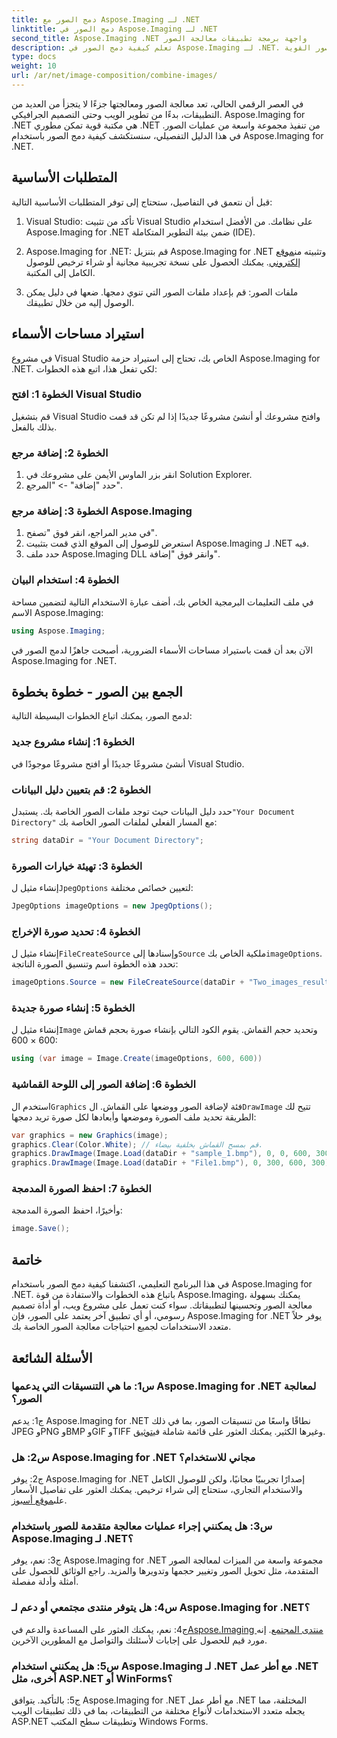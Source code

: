 ```yaml
---
title: دمج الصور مع Aspose.Imaging لـ .NET
linktitle: دمج الصور في Aspose.Imaging لـ .NET
second_title: Aspose.Imaging .NET واجهة برمجة تطبيقات معالجة الصور
description: تعلم كيفية دمج الصور في Aspose.Imaging لـ .NET. دليل خطوة بخطوة لمعالجة الصور القوية.
type: docs
weight: 10
url: /ar/net/image-composition/combine-images/
---
```

في العصر الرقمي الحالي، تعد معالجة الصور ومعالجتها جزءًا لا يتجزأ من العديد من التطبيقات، بدءًا من تطوير الويب وحتى التصميم الجرافيكي. Aspose.Imaging for .NET هي مكتبة قوية تمكن مطوري .NET من تنفيذ مجموعة واسعة من عمليات الصور. في هذا الدليل التفصيلي، سنستكشف كيفية دمج الصور باستخدام Aspose.Imaging for .NET. 

## المتطلبات الأساسية

قبل أن نتعمق في التفاصيل، ستحتاج إلى توفر المتطلبات الأساسية التالية:

1. Visual Studio: تأكد من تثبيت Visual Studio على نظامك. من الأفضل استخدام Aspose.Imaging for .NET ضمن بيئة التطوير المتكاملة (IDE).

2.  Aspose.Imaging for .NET: قم بتنزيل Aspose.Imaging for .NET وتثبيته من[موقع إلكتروني](https://releases.aspose.com/imaging/net/). يمكنك الحصول على نسخة تجريبية مجانية أو شراء ترخيص للوصول الكامل إلى المكتبة.

3. ملفات الصور: قم بإعداد ملفات الصور التي تنوي دمجها. ضعها في دليل يمكن الوصول إليه من خلال تطبيقك.

## استيراد مساحات الأسماء

في مشروع Visual Studio الخاص بك، تحتاج إلى استيراد حزمة Aspose.Imaging for .NET. لكي تفعل هذا، اتبع هذه الخطوات:

### الخطوة 1: افتح Visual Studio

قم بتشغيل Visual Studio وافتح مشروعك أو أنشئ مشروعًا جديدًا إذا لم تكن قد قمت بذلك بالفعل.

### الخطوة 2: إضافة مرجع

1. انقر بزر الماوس الأيمن على مشروعك في Solution Explorer.
2. حدد "إضافة" -> "المرجع".

### الخطوة 3: إضافة مرجع Aspose.Imaging

1. في مدير المراجع، انقر فوق "تصفح".
2. استعرض للوصول إلى الموقع الذي قمت بتثبيت Aspose.Imaging لـ .NET فيه.
3. حدد ملف Aspose.Imaging DLL وانقر فوق "إضافة".

### الخطوة 4: استخدام البيان

في ملف التعليمات البرمجية الخاص بك، أضف عبارة الاستخدام التالية لتضمين مساحة الاسم Aspose.Imaging:

```csharp
using Aspose.Imaging;
```

الآن بعد أن قمت باستيراد مساحات الأسماء الضرورية، أصبحت جاهزًا لدمج الصور في Aspose.Imaging for .NET.

## الجمع بين الصور - خطوة بخطوة

لدمج الصور، يمكنك اتباع الخطوات البسيطة التالية:

### الخطوة 1: إنشاء مشروع جديد

أنشئ مشروعًا جديدًا أو افتح مشروعًا موجودًا في Visual Studio.

### الخطوة 2: قم بتعيين دليل البيانات

 حدد دليل البيانات حيث توجد ملفات الصور الخاصة بك. يستبدل`"Your Document Directory"` مع المسار الفعلي لملفات الصور الخاصة بك:

```csharp
string dataDir = "Your Document Directory";
```

### الخطوة 3: تهيئة خيارات الصورة

 إنشاء مثيل ل`JpegOptions` لتعيين خصائص مختلفة:

```csharp
JpegOptions imageOptions = new JpegOptions();
```

### الخطوة 4: تحديد صورة الإخراج

 إنشاء مثيل ل`FileCreateSource` وإسنادها إلى`Source` ملكية الخاص بك`imageOptions`. تحدد هذه الخطوة اسم وتنسيق الصورة الناتجة:

```csharp
imageOptions.Source = new FileCreateSource(dataDir + "Two_images_result_out.bmp", false);
```

### الخطوة 5: إنشاء صورة جديدة

 إنشاء مثيل ل`Image` وتحديد حجم القماش. يقوم الكود التالي بإنشاء صورة بحجم قماش 600 × 600:

```csharp
using (var image = Image.Create(imageOptions, 600, 600))
```

### الخطوة 6: إضافة الصور إلى اللوحة القماشية

 استخدم ال`Graphics` فئة لإضافة الصور ووضعها على القماش. ال`DrawImage` تتيح لك الطريقة تحديد ملف الصورة وموضعها وأبعادها لكل صورة تريد دمجها:

```csharp
var graphics = new Graphics(image);
graphics.Clear(Color.White); // قم بمسح القماش بخلفية بيضاء.
graphics.DrawImage(Image.Load(dataDir + "sample_1.bmp"), 0, 0, 600, 300); // الصورة الأولى.
graphics.DrawImage(Image.Load(dataDir + "File1.bmp"), 0, 300, 600, 300);    // الصورة الثانية.
```

### الخطوة 7: احفظ الصورة المدمجة

وأخيرًا، احفظ الصورة المدمجة:

```csharp
image.Save();
```

## خاتمة

في هذا البرنامج التعليمي، اكتشفنا كيفية دمج الصور باستخدام Aspose.Imaging for .NET. باتباع هذه الخطوات والاستفادة من قوة Aspose.Imaging، يمكنك بسهولة معالجة الصور وتحسينها لتطبيقاتك. سواء كنت تعمل على مشروع ويب، أو أداة تصميم رسومي، أو أي تطبيق آخر يعتمد على الصور، فإن Aspose.Imaging for .NET يوفر حلاً متعدد الاستخدامات لجميع احتياجات معالجة الصور الخاصة بك.

## الأسئلة الشائعة

### س1: ما هي التنسيقات التي يدعمها Aspose.Imaging for .NET لمعالجة الصور؟

ج1: يدعم Aspose.Imaging for .NET نطاقًا واسعًا من تنسيقات الصور، بما في ذلك JPEG وPNG وBMP وGIF وTIFF وغيرها الكثير. يمكنك العثور على قائمة شاملة في[توثيق](https://reference.aspose.com/imaging/net/).

### س2: هل Aspose.Imaging for .NET مجاني للاستخدام؟

 ج2: يوفر Aspose.Imaging for .NET إصدارًا تجريبيًا مجانيًا، ولكن للوصول الكامل والاستخدام التجاري، ستحتاج إلى شراء ترخيص. يمكنك العثور على تفاصيل الأسعار على[موقع أسبوز](https://purchase.aspose.com/buy).

### س3: هل يمكنني إجراء عمليات معالجة متقدمة للصور باستخدام Aspose.Imaging لـ .NET؟

ج3: نعم، يوفر Aspose.Imaging for .NET مجموعة واسعة من الميزات لمعالجة الصور المتقدمة، مثل تحويل الصور وتغيير حجمها وتدويرها والمزيد. راجع الوثائق للحصول على أمثلة وأدلة مفصلة.

### س4: هل يتوفر منتدى مجتمعي أو دعم لـ Aspose.Imaging for .NET؟

 ج4: نعم، يمكنك العثور على المساعدة والدعم في[Aspose.Imaging منتدى المجتمع](https://forum.aspose.com/). إنه مورد قيم للحصول على إجابات لأسئلتك والتواصل مع المطورين الآخرين.

### س5: هل يمكنني استخدام Aspose.Imaging لـ .NET مع أطر عمل .NET أخرى، مثل ASP.NET أو WinForms؟

ج5: بالتأكيد. يتوافق Aspose.Imaging for .NET مع أطر عمل .NET المختلفة، مما يجعله متعدد الاستخدامات لأنواع مختلفة من التطبيقات، بما في ذلك تطبيقات الويب ASP.NET وتطبيقات سطح المكتب Windows Forms.